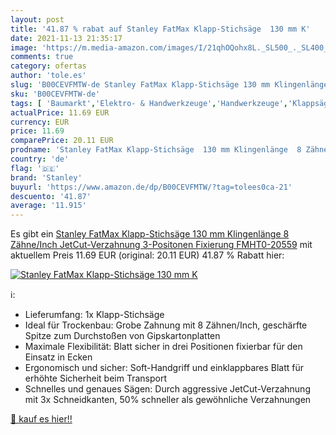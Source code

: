 ```yaml
---
layout: post
title: '41.87 % rabat auf Stanley FatMax Klapp-Stichsäge  130 mm K'
date: 2021-11-13 21:35:17
image: 'https://m.media-amazon.com/images/I/21qhOQohx8L._SL500_._SL400_.jpg'
comments: true
category: ofertas
author: 'tole.es'
slug: 'B00CEVFMTW-de Stanley FatMax Klapp-Stichsäge 130 mm Klingenlänge 8...'
sku: 'B00CEVFMTW-de'
tags: [ 'Baumarkt','Elektro- & Handwerkzeuge','Handwerkzeuge','Klappsägen','Sägen & Zubehör','stanley', ]
actualPrice: 11.69 EUR
currency: EUR
price: 11.69
comparePrice: 20.11 EUR
prodname: 'Stanley FatMax Klapp-Stichsäge  130 mm Klingenlänge  8 Zähne/Inch  JetCut-Verzahnung  3-Positonen Fixierung  FMHT0-20559'
country: 'de'
flag: '🇩🇪'
brand: 'Stanley'
buyurl: 'https://www.amazon.de/dp/B00CEVFMTW/?tag=tolees0ca-21'
descuento: '41.87'
average: '11.915'
---
```


Es gibt ein [Stanley FatMax Klapp-Stichsäge  130 mm Klingenlänge  8 Zähne/Inch  JetCut-Verzahnung  3-Positonen Fixierung  FMHT0-20559](https://www.amazon.de/dp/B00CEVFMTW/?tag=tolees0ca-21) mit aktuellem Preis 11.69 EUR (original: 20.11 EUR) 41.87 % Rabatt hier:

[![Stanley FatMax Klapp-Stichsäge  130 mm K](https://m.media-amazon.com/images/I/21qhOQohx8L._SL500_._SL400_.jpg)](https://www.amazon.de/dp/B00CEVFMTW/?tag=tolees0ca-21)

ℹ️:

- Lieferumfang: 1x Klapp-Stichsäge
- Ideal für Trockenbau: Grobe Zahnung mit 8 Zähnen/Inch, geschärfte Spitze zum Durchstoßen von Gipskartonplatten
- Maximale Flexibilität: Blatt sicher in drei Positionen fixierbar für den Einsatz in Ecken
- Ergonomisch und sicher: Soft-Handgriff und einklappbares Blatt für erhöhte Sicherheit beim Transport
- Schnelles und genaues Sägen: Durch aggressive JetCut-Verzahnung mit 3x Schneidkanten, 50% schneller als gewöhnliche Verzahnungen

[🛒 kauf es hier!!](https://www.amazon.de/dp/B00CEVFMTW/?tag=tolees0ca-21)
